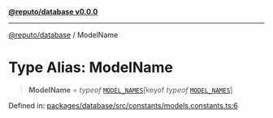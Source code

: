 [**@reputo/database v0.0.0**](../README.md)

***

[@reputo/database](../globals.md) / ModelName

# Type Alias: ModelName

> **ModelName** = *typeof* [`MODEL_NAMES`](../variables/MODEL_NAMES.md)\[keyof *typeof* [`MODEL_NAMES`](../variables/MODEL_NAMES.md)\]

Defined in: [packages/database/src/constants/models.constants.ts:6](https://github.com/TogetherCrew/reputo/blob/413a65312d2e71068be02885525ba8b64731b3a2/packages/database/src/constants/models.constants.ts#L6)
